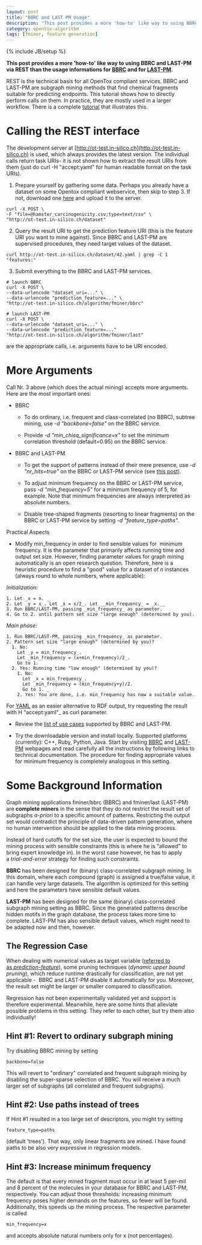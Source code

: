 ```yaml
---
layout: post
title: "BBRC and LAST PM Usage"
description: "This post provides a more 'how-to' like way to using BBRC and LAST-PM via REST than the usage informations for [BBRC](http://bbrc.maunz.de#usage) and for [LAST-PM](http://last-pm.maunz.de#usage)."
category: opentox-algorithm
tags: [fminer, feature generation]
---
```

{% include JB/setup %}

**This post provides a more 'how-to' like way to using BBRC and LAST-PM via REST than the usage informations for [BBRC](http://bbrc.maunz.de#usage) and for [LAST-PM](http://last-pm.maunz.de#usage).**

REST is the technical basis for all OpenTox compliant services. BBRC and LAST-PM are subgraph mining methods that find chemical fragments suitable for predicting endpoints. This tutorial shows how to directly perform calls on them. In practice, they are mostly used in a larger workflow. There is a complete [tutorial](http://www.maunz.de/wordpress/opentox/2012/services-tutorial-lazar-feature-generation-feature-selection-validation) that illustrates this.


# Calling the REST interface


The development server at [http://ot-test.in-silico.ch](http://ot-test.in-silico.ch) is used, which always provides the latest version. The individual calls return task URIs- it is not shown how to extract the result URIs from them (just do curl -H "accept:yaml" for human readable format on the task URIs).



	
  1. Prepare yourself by gathering some data. Perhaps you already have a dataset on some Opentox compliant webservice, then skip to step 3. If not, download one [here](http://www.maunz.de/opentox/hamster_carcinogenicity.csv) and upload it to the server.

    
    
    curl -X POST \
    -F "file=@hamster_carcinogenicity.csv;type=text/csv" \
    "http://ot-test.in-silico.ch/dataset"
    


	
  2. Query the result URI to get the prediction feature URI (this is the feature URI you want to mine against). Since BBRC and LAST-PM are supervised procedures, they need target values of the dataset.

    
    
    curl http://ot-test.in-silico.ch/dataset/42.yaml | grep -C 1 "features:"
    


	
  3. Submit everything to the BBRC and LAST-PM services.

    
    
    # launch BBRC
    curl -X POST \
    --data-urlencode "dataset_uri=..." \
    --data-urlencode "prediction_feature=..." \
    "http://ot-test.in-silico.ch/algorithm/fminer/bbrc"
    
    # launch LAST-PM
    curl -X POST \
    --data-urlencode "dataset_uri=..." \
    --data-urlencode "prediction_feature=..."
    "http://ot-test.in-silico.ch/algorithm/fminer/last"
    



are the appropriate calls, i.e. arguments have to be URI encoded.


# More Arguments


Call Nr. 3 above (which does the actual mining) accepts more arguments. Here are the most important ones:


* BBRC


  * To do ordinary, i.e. frequent and class-correlated (no BBRC), subtree mining, use _-d "backbone=false"_ on the BBRC service.


  * Provide _-d "min_chisq_significance=x"_ to set the minimum correlation threshold (default=0.95) on the BBRC service.







* BBRC and LAST-PM


  * To get the support of patterns instead of their mere presence, use _-d "nr_hits=true"_ on the BBRC or LAST-PM service (see [this post](http://www.maunz.de/wordpress/opentox/2011/support-calculation-in-bbrc-and-last-pm)).


  * To adjust minimum frequency on the BBRC or LAST-PM service, pass _-d "min_frequency=5"_ for a minimum frequency of 5, for example. Note that minimum frequencies are always interpreted as absolute numbers.


  * Disable tree-shaped fragments (resorting to linear fragments) on the BBRC or LAST-PM service by setting _-d "feature_type=paths"_.







Practical Aspects





	
* Modify min\_frequency in order to find sensible values for  minimum frequency. It is the parameter that primarily affects running time and output set size. However, finding parameter values for graph mining automatically is an open research question. Therefore, here is a heuristic procedure to find a "good" value for a dataset of _n_ instances (always round to whole numbers, where applicable):




_Initialization:_

    1. Let _x = n. _
    2. Let _y = x_. Let _x = x/2_. Let __min_frequency_ = _x.__
    3. Run BBRC/LAST-PM, passing _min_frequency_ as parameter.
    4. Go to 2. until pattern set size "large enough" (determined by you).

_Main phase:_
	
    1. Run BBRC/LAST-PM, passing _min_frequency_ as parameter.
    2. Pattern set size "large enough" (determined by you)?
      1. No:
        Let _y = min_frequency_.
        Let _min_frequency = (x+min_frequency)/2_.
        Go to 1.
      2. Yes: Running time "low enough" (determined by you)?
        1. No:
          Let _x = min_frequency_.
          Let _min_frequency = (min_frequency+y)/2.
          Go to 1. _
        2. Yes: You are done, i.e. min_frequency has now a suitable value.
	
 For [YAML](http://en.wikipedia.org/wiki/YAML) as an easier alternative to RDF output, try requesting the result with
H "accept:yaml"_ as curl parameter.


* Review the [list of use cases](http://www.maunz.de/wordpress/opentox/2011/use-case-table-for-fminer) supported by BBRC and LAST-PM.


* Try the downloadable version and install locally. Supported platforms (currently): C++, Ruby, Python, Java. Start by visiting [BBRC](http://www.maunz.de/wordpress/bbrc) and [LAST-PM](http://www.maunz.de/wordpress/latent-structure-pattern-mining) webpages and read carefully all the instructions by following links to technical documentation. The procedure for finding appropriate values for minimum frequency is completely analogous in this setting.




# Some Background Information


Graph mining applications fminer/bbrc (BBRC) and fminer/last (LAST-PM) are **complete miners** in the sense that they do not restrict the result set of subgraphs _a-priori_ to a specific amount of patterns. Restricting the output set would contradict the principle of data-driven pattern generation, where no human intervention should be applied to the data mining process.

Instead of hard cutoffs for the set size, the user is expected to bound the mining process with sensible constraints (this is where he is "allowed" to bring expert knowledge in). In the worst case however, he has to apply a _trial-and-error_ strategy for finding such constraints.

**BBRC** has been designed for (binary) class-correlated subgraph mining. In this domain, where each compound (graph) is assigned a true/false value, it can handle very large datasets. The algorithm is optimized for this setting and here the parameters have sensible default values.

**LAST-PM** has been designed for the same (binary) class-correlated subgraph mining setting as BBRC. Since the generated patterns describe hidden motifs in the graph database, the process takes more time to complete. LAST-PM has also sensible default values, which might need to be adapted now and then, however.


## The Regression Case


When dealing with numerical values as target variable ([referred to as _prediction-feature_](http://www.maunz.de/wordpress/opentox/2011/bbrc-and-last-usage)), some pruning techniques (_dynamic upper bound pruning_), which reduce runtime drastically for classification, are not yet applicable -  BBRC and LAST-PM disable it automatically for you. Moreover, the result set might be larger or smaller compared to classification.

Regression has not been experimentally validated yet and support is therefore experimental. Meanwhile, here are some hints that alleviate possible problems in this setting. They refer to each other, but try them also individually!


## Hint #1: Revert to ordinary subgraph mining


Try disabling BBRC mining by setting


    
    
    backbone=false
    



This will revert to "ordinary" correlated and frequent subgraph mining by disabling the super-sparse selection of BBRC. You will receive a much larger set of subgraphs (all correlated and frequent subgraphs).


## Hint #2: Use paths instead of trees


If Hint #1 resulted in a too large set of descriptors, you might try setting


    
    
    feature_type=paths
    



(default 'trees'). That way, only linear fragments are mined. I have found paths to be also very expressive in regression models.


## Hint #3: Increase minimum frequency


The default is that every mined fragment must occur in at least 5 per-mil and 8 percent of the molecules in your database for BBRC and LAST-PM, respectively. You can adjust those thresholds: increasing minimum frequency poses higher demands on the features, so fewer will be found. Additionally, this speeds up the mining process. The respective parameter is called


    
    
    min_frequency=x
    



and accepts absolute natural numbers only for x (not percentages).
